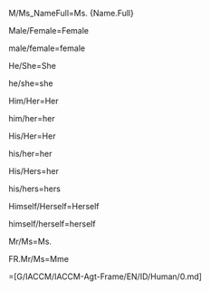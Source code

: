 M/Ms_NameFull=Ms. {Name.Full}

Male/Female=Female

male/female=female

He/She=She

he/she=she

Him/Her=Her

him/her=her

His/Her=Her

his/her=her

His/Hers=her

his/hers=hers

Himself/Herself=Herself

himself/herself=herself

Mr/Ms=Ms.

FR.Mr/Ms=Mme

=[G/IACCM/IACCM-Agt-Frame/EN/ID/Human/0.md]
